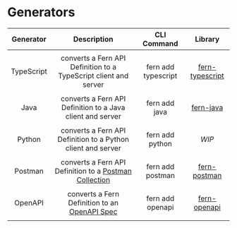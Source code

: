# Generators

| **Generator** |                                       **Description**                                        |   **CLI Command**   |                                      **Library**                                       |
| :-----------: | :------------------------------------------------------------------------------------------: | :-----------------: | :------------------------------------------------------------------------------------: |
|               |                                                                                              |
|  TypeScript   |               converts a Fern API Definition to a TypeScript client and server               | fern add typescript | [fern-typescript](https://github.com/fern-api/fern/tree/main/packages/fern-typescript) |
|               |                                                                                              |
|     Java      |                  converts a Fern API Definition to a Java client and server                  |    fern add java    |                   [fern-java](https://github.com/fern-api/fern-java)                   |
|               |                                                                                              |
|    Python     |                 converts a Fern API Definition to a Python client and server                 |   fern add python   |                                         _WIP_                                          |
|               |                                                                                              |
|    Postman    | converts a Fern API Definition to a [Postman Collection](https://www.postman.com/collection) |  fern add postman   |                [fern-postman](https://github.com/fern-api/fern-postman)                |
|               |                                                                                              |
|    OpenAPI    |   converts a Fern Definition to an [OpenAPI Spec](https://swagger.io/resources/open-api/)    |  fern add openapi   |                [fern-openapi](https://github.com/fern-api/fern-openapi)                |
|               |                                                                                              |
